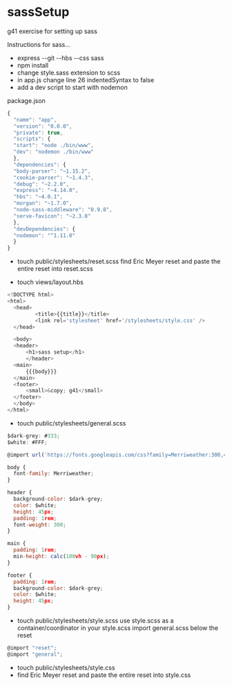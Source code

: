 # sassSetup
g41 exercise for setting up sass

Instructions for sass...

- express --git --hbs --css sass
- npm install
- change style.sass extension to scss
- in app.js change line 26 indentedSyntax to false
- add a dev script to start with nodemon


package.json
```javascript
{
  "name": "app",
  "version": "0.0.0",
  "private": true,
  "scripts": {
  "start": "node ./bin/www",
  "dev": "nodemon ./bin/www"
  },
  "dependencies": {
  "body-parser": "~1.15.2",
  "cookie-parser": "~1.4.3",
  "debug": "~2.2.0",
  "express": "~4.14.0",
  "hbs": "~4.0.1",
  "morgan": "~1.7.0",
  "node-sass-middleware": "0.9.8",
  "serve-favicon": "~2.3.0"
  },
  "devDependencies": {
  "nodemon": "^1.11.0"
  }
}
```

- touch public/stylesheets/reset.scss find Eric Meyer reset and paste the entire reset into reset.scss

- touch views/layout.hbs
```javascript
<!DOCTYPE html>
<html>
  <head>
         <title>{{title}}</title>
         <link rel='stylesheet' href='/stylesheets/style.css' />
  </head>

  <body>
  <header>
      <h1>sass setup</h1>
      </header>
  <main>
      {{{body}}}
  </main>
  <footer>
      <small>&copy; g41</small>
  </footer>
  </body>
</html>
```

- touch public/stylesheets/general.scss
```javascript
$dark-grey: #333;
$white: #FFF;

@import url('https://fonts.googleapis.com/css?family=Merriweather:300,400,400i,700');

body {
  font-family: Merriweather;
}

header {
  background-color: $dark-grey;
  color: $white;
  height: 45px;
  padding: 1rem;
  font-weight: 300;
}

main {
  padding: 1rem;
  min-height: calc(100vh - 90px);
}

footer {
  padding: 1rem;
  background-color: $dark-grey;
  color: $white;
  height: 45px;
}
```

- touch public/stylesheets/style.scss
     use style.scss as a container/coordinator
     in your style.scss import general.scss below the reset
```javascript
@import "reset";
@import "general";
```

- touch public/stylesheets/style.css
- find Eric Meyer reset and paste the entire reset into style.css


